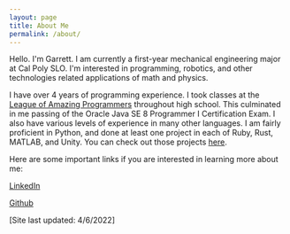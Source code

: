 ```yaml
---
layout: page
title: About Me
permalink: /about/
---
```


Hello. I'm Garrett. I am currently a first-year mechanical engineering major at Cal Poly SLO. I'm interested in programming, robotics, and other technologies related applications of math and physics.

I have over 4 years of programming experience. I took classes at the [League of Amazing Programmers](https://www.jointheleague.org/) throughout high school.
This culminated in me passing of the Oracle Java SE 8 Programmer I Certification Exam. I also have various levels of experience in many other languages. I am fairly proficient in Python, and done at least one project in each of Ruby, Rust, MATLAB, and Unity. You can check out those projects [here](https://rettdog.github.io/coding-projects/).

Here are some important links if you are interested in learning more about me:

[LinkedIn](www.linkedin.com/in/gkunkler)

[Github](https://github.com/Rettdog)

[Site last updated: 4/6/2022]
